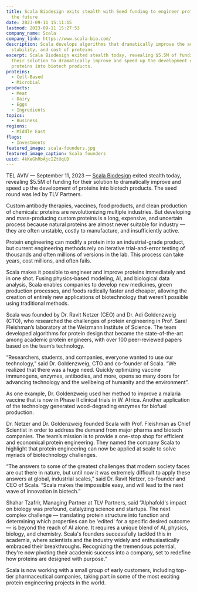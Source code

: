 ```yaml
---
title: Scala Biodesign exits stealth with Seed funding to engineer proteins of
  the future
date: 2023-09-11 15:11:15
lastmod: 2023-09-11 15:27:53
company_name: Scala
company_link: https://www.scala-bio.com/
description: Scala develops algorithms that dramatically improve the activity,
  stability, and cost of proteins
excerpt: Scala Biodesign exited stealth today, revealing $5.5M of funding for
  their solution to dramatically improve and speed up the development of
  proteins into biotech products.
proteins:
  - Cell-Based
  - Microbial
products:
  - Meat
  - Dairy
  - Eggs
  - Ingredients
topics:
  - Business
regions:
  - Middle East
flags:
  - Investments
featured_image: scala-founders.jpg
featured_image_caption: Scala founders
uuid: 4kKeGhRbAjcIZtUqUD
---
```

TEL AVIV — September 11, 2023 — [Scala Biodesign](https://www.scala-bio.com/) exited stealth today, revealing $5.5M of funding for their solution to dramatically improve and speed up the development of proteins into biotech products. The seed round was led by TLV Partners.

Custom antibody therapies, vaccines, food products, and clean production of chemicals: proteins are revolutionizing multiple industries. But developing and mass-producing custom proteins is a long, expensive, and uncertain process because natural proteins are almost never suitable for industry — they are often unstable, costly to manufacture, and insufficiently active.

Protein engineering can modify a protein into an industrial-grade product, but current engineering methods rely on iterative trial-and-error testing of thousands and often millions of versions in the lab. This process can take years, cost millions, and often fails.

Scala makes it possible to engineer and improve proteins immediately and in one shot. Fusing physics-based modeling, AI, and biological data analysis, Scala enables companies to develop new medicines, green production processes, and foods radically faster and cheaper, allowing the creation of entirely new applications of biotechnology that weren’t possible using traditional methods.

Scala was founded by Dr. Ravit Netzer (CEO) and Dr. Adi Goldenzweig (CTO), who researched the challenges of protein engineering in Prof. Sarel Fleishman’s laboratory at the Weizmann Institute of Science. The team developed algorithms for protein design that became the state-of-the-art among academic protein engineers, with over 100 peer-reviewed papers based on the team’s technology. 

“Researchers, students, and companies, everyone wanted to use our technology,” said Dr. Goldenzweig, CTO and co-founder of Scala. “We realized that there was a huge need. Quickly optimizing vaccine immunogens, enzymes, antibodies, and more, opens so many doors for advancing technology and the wellbeing of humanity and the environment”.

As one example, Dr. Goldenzweig used her method to improve a malaria vaccine that is now in Phase II clinical trials in W. Africa. Another application of the technology generated wood-degrading enzymes for biofuel production.

Dr. Netzer and Dr. Goldenzweig founded Scala with Prof. Fleishman as Chief Scientist in order to address the demand from major pharma and biotech companies. The team’s mission is to provide a one-stop shop for efficient and economical protein engineering. They named the company Scala to highlight that protein engineering can now be applied at scale to solve myriads of biotechnology challenges.

“The answers to some of the greatest challenges that modern society faces are out there in nature, but until now it was extremely difficult to apply these answers at global, industrial scales,” said Dr. Ravit Netzer, co-founder and CEO of Scala. “Scala makes the impossible easy, and will lead to the next wave of innovation in biotech.”

Shahar Tzafrir, Managing Partner at TLV Partners, said “Alphafold's impact on biology was profound, catalyzing science and startups. The next complex challenge — translating protein structure into function and determining which properties can be 'edited' for a specific desired outcome — is beyond the reach of AI alone. It requires a unique blend of AI, physics, biology, and chemistry. Scala's founders successfully tackled this in academia, where scientists and the industry widely and enthusiastically embraced their breakthroughs. Recognizing the tremendous potential, they're now pivoting their academic success into a company, set to redefine how proteins are designed with purpose.”

Scala is now working with a small group of early customers, including top-tier pharmaceutical companies, taking part in some of the most exciting protein engineering projects in the world.